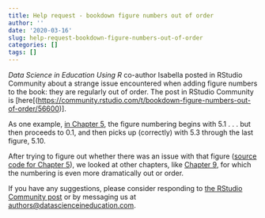 ```yaml
---
title: Help request - bookdown figure numbers out of order
author: ''
date: '2020-03-16'
slug: help-request-bookdown-figure-numbers-out-of-order
categories: []
tags: []
---
```


*Data Science in Education Using R* co-author Isabella posted in RStudio Community
about a strange issue encountered when adding figure numbers to the book: they 
are regularly out of order. The post in RStudio Community is [here[(https://community.rstudio.com/t/bookdown-figure-numbers-out-of-order/56600)].

As one example, [in Chapter 5](https://datascienceineducation.com/c05.html), the figure numbering begins with 5.1 . . . 
but then proceeds to 0.1, and then picks up (correctly) with 5.3 through the 
last figure, 5.10. 

After trying to figure out whether there was an issue with that 
figure ([source code for Chapter 5](https://github.com/data-edu/data-science-in-education/edit/master/05-foundational-skills_1.Rmd)),
we looked at other chapters, like [Chapter 9](https://datascienceineducation.com/c09.html), for which the numbering is even more dramatically out or order.

If you have any suggestions, please consider responding to [the RStudio Community post](https://community.rstudio.com/t/bookdown-figure-numbers-out-of-order/56600) or by messaging us at authors@datascienceineducation.com.